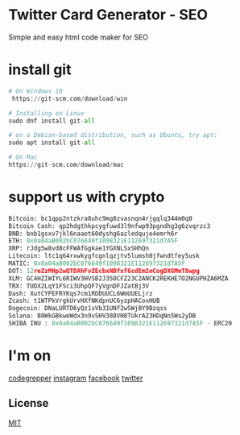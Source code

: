 # Twitter Card Generator - SEO
Simple and easy html code maker for SEO

# install git

```python
# On Windows 10 
 https://git-scm.com/download/win

# Installing on Linux
sudo dnf install git-all

# on a Debian-based distribution, such as Ubuntu, try apt:
sudo apt install git-all

# On Mac
https://git-scm.com/download/mac
```


# support us with crypto
```python
Bitcoin: bc1qpp2ntzkra8uhc9mg8zvasnqn4rjgqlq344m0q0
Bitcoin Cash: qp2hdgthkpcygfuwd3l9nfwp93pgndhg3g6zvqrzc3
BNB: bnb1gsxv7jkl6naaet60dyshg6azledquje4emrh6r
ETH: 0x0a04aB002bC076649f1098321E112697321d7A5F
XRP: rJdg5w8vd8cFFWAfGgkae1YGXNLSxSHhQn
Litecoin: ltc1q64rxwkygfcgnlqzjtv5lumsh0jfwndtfey5usk
MATIC: 0x0a04aB002bC076649f1098321E112697321d7A5F
DOT: 12reZzMHp2wQTDAhFvZEcbxNDfxfGcdEm2oCogDXGMmT8wpg
XLM: GC4HZIWIYL6RIWV3HVSB2J35OCFZ23C2ANCK2REKHE7O2NGUPHZA6MZA
TRX: TUDX2LqY1FSci3UhpQF7yVgnDFJZatBj3V
Dash: XutCYPEFRYKqs7cm1RDDUUCL6WmUUELjrz
Zcash: t1WTPkVrgkUrvHXfNKdpnUC6yzpHACoxHUB
Dogecoin: DNaLURTD6yQz1sVb31UNf2wSWjBY9Bzqss
Solana: B8WkGBkweWdx3n9vSHV388VH8TUkrAZ3HDqNn5Ws2yDB
SHIBA INU : 0x0a04aB002bC076649f1098321E112697321d7A5F - ERC20
```

# I'm on
[codegrepper](https://www.codegrepper.com/profile/samer-saeid)
[instagram](https://www.instagram.com/samerthehariri/)
[facebook](https://www.facebook.com/samerthehariri)
[twitter](https://twitter.com/SAMERTHEHARIRI)


## License
[MIT](https://www.mit.edu/~amini/LICENSE.md)
